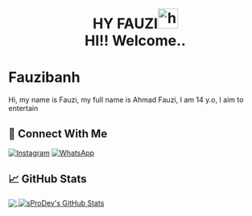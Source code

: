 <h1 align="center">HY FAUZI<img src="https://user-images.githubusercontent.com/1303154/88677602-1635ba80-d120-11ea-84d8-d263ba5fc3c0.gif" width="40px" alt="hi"><br>HI!! Welcome..</h1>

# Fauzibanh
Hi, my name is Fauzi, my full name is Ahmad Fauzi, I am 14 y.o, I aim to entertain 
<br>
## &#x1F919; Connect With Me
[![Instagram](https://img.shields.io/badge/Instagram-E4405F?style=for-the-badge&logo=instagram&logoColor=white)](https://instagram.com/spnx.fauzi)
[![WhatsApp](https://img.shields.io/badge/WhatsApp-25D366?style=for-the-badge&logo=whatsapp&logoColor=white)](https://wa.me/6289503657396)
## &#x1f4c8; GitHub Stats
<a href="https://github.com/Fauzibanh">
  <img align="center" src="https://github-readme-stats.vercel.app/api/top-langs/?username=Fauzibanh&layout=compact&hide_border=true" />
</a>
<a href="https://github.com/Fauzibanh">
  <img align="center" src="https://github-readme-stats.vercel.app/api?username=Fauzibanh&count_private=true&show_icons=true&hide_border=true&custom_title=My%20Github%20Stats&include_all_commits=true&hide=issues" alt="sProDev's GitHub Stats" />
</a>

